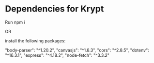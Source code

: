 # Dependencies for Krypt

Run npm i

OR

install the following packages:

"body-parser": "^1.20.2",
"canvasjs": "^1.8.3",
"cors": "^2.8.5",
"dotenv": "^16.3.1",
"express": "^4.18.2",
"node-fetch": "^3.3.2"
